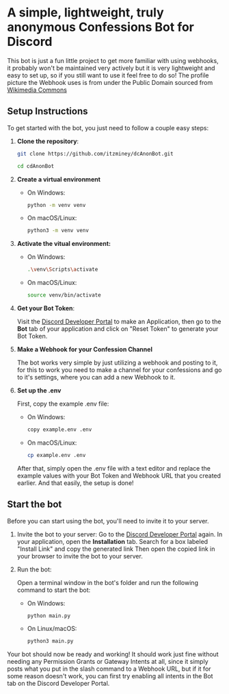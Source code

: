# A simple, lightweight, truly anonymous Confessions Bot for Discord

This bot is just a fun little project to get more familiar with using webhooks, it probably won't be maintained very actively but it is very lightweight and easy to set up, so if you still want to use it feel free to do so!
The profile picture the Webhook uses is from under the Public Domain sourced from [Wikimedia Commons](https://commons.wikimedia.org/wiki/Category:Anonymous_(group)#/media/File:Anonymous_emblem.svg)

## Setup Instructions

To get started with the bot, you just need to follow a couple easy steps:

1. **Clone the repository**:

   ```bash
   git clone https://github.com/itzminey/dcAnonBot.git
   
   cd cdAnonBot
   ```

2. **Create a virtual environment**

   - On Windows:
     ```bash
     python -m venv venv
     ```
   - On macOS/Linux:
     ```bash
     python3 -m venv venv
     ```


3. **Activate the vitual environment:**
   - On Windows:
     ```bash
     .\venv\Scripts\activate
     ```
   - On macOS/Linux:
     ```bash
     source venv/bin/activate
     ```

4. **Get your Bot Token**:
   
   Visit the [Discord Developer Portal](https://discord.com/developers/applications) to make an Application, then go to the **Bot** tab of your application and click on "Reset Token" to generate your Bot Token.


5. **Make a Webhook for your Confession Channel**
   
   The bot works very simple by just utilizing a webhook and posting to it, for this to work you need to make a channel for your confessions and go to it's settings, where you can add a new Webhook to it.

6. **Set up the .env**
 
   First, copy the example .env file:
   - On Windows:
     ```bash
     copy example.env .env
     ```
   - On macOS/Linux:
     ```bash
     cp example.env .env
     ```

   After that, simply open the .env file with a text editor and replace the example values with your Bot Token and Webhook URL that you created earlier.
   And that easily, the setup is done!

## Start the bot

   Before you can start using the bot, you'll need to invite it to your server.
   
1. Invite the bot to your server:
   Go to the [Discord Developer Portal](https://discord.com/developers/applications) again.
        In your application, open the **Installation** tab.
        Search for a box labeled "Install Link" and copy the generated link
        Then open the copied link in your browser to invite the bot to your server.

2. Run the bot:
   
   Open a terminal window in the bot's folder and run the following command to start the bot:

   - On Windows:
     ```bash
     python main.py
     ```

   - On Linux/macOS:
     ```bash
     python3 main.py
     ```

  Your bot should now be ready and working! It should work just fine without needing any Permission Grants or Gateway Intents at all, since it simply posts what you put in the slash command to a Webhook URL, but if it for some reason doesn't work, you can first try enabling all intents in the Bot tab on the Discord Developer Portal.
